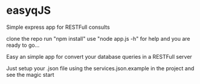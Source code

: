# easyqJS
Simple express app for RESTFull consults

clone the repo run "npm install" use "node app.js -h" for help and you are ready to go...

Easy an simple app for convert your database queries in a RESTFull server

Just setup your <services>.json file using the services.json.example in the project and see the magic start